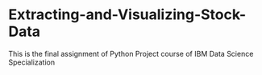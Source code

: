 # Extracting-and-Visualizing-Stock-Data
This is the final assignment of Python Project course of IBM Data Science Specialization
